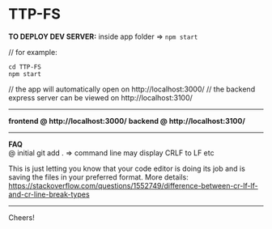 # TTP-FS

**TO DEPLOY DEV SERVER:**
inside app folder =>
```npm start```

// for example:

```
cd TTP-FS
npm start

```

// the app will automatically open on http://localhost:3000/
// the backend express server can be viewed on http://localhost:3100/

---

**frontend @ http://localhost:3000/**
**backend @ http://localhost:3100/**

---

**FAQ**  
@ initial git add . => command line may display CRLF to LF etc

This is just letting you know that your code editor is doing its job and is saving the files in your preferred format.
More details:
https://stackoverflow.com/questions/1552749/difference-between-cr-lf-lf-and-cr-line-break-types

---

Cheers!